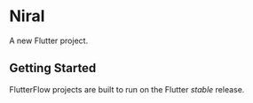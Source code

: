 # Niral

A new Flutter project.

## Getting Started

FlutterFlow projects are built to run on the Flutter _stable_ release.
